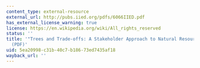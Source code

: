 ```yaml
---
content_type: external-resource
external_url: http://pubs.iied.org/pdfs/6066IIED.pdf
has_external_license_warning: true
license: https://en.wikipedia.org/wiki/All_rights_reserved
status: ''
title: '"Trees and Trade-offs: A Stakeholder Approach to Natural Resource Management."
  (PDF)'
uid: 5ea20998-c31b-40c7-b186-73ed7435af18
wayback_url: ''
---
```

